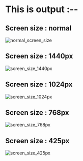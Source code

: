 # This is output :--

## Screen size : normal 

<img src="./images/screen_1" alt="normal_screen_size">


## Screen size : 1440px

<img src="./images/screen_2" alt="screen_size_1440px">


## Screen size : 1024px

<img src="./images/screen_3" alt="screen_size_1024px">


## Screen size : 768px

<img src="./images/screen_4" alt="screen_size_768px">


## Screen size : 425px

<img src="./images/screen_5" alt="screen_size_425px">
